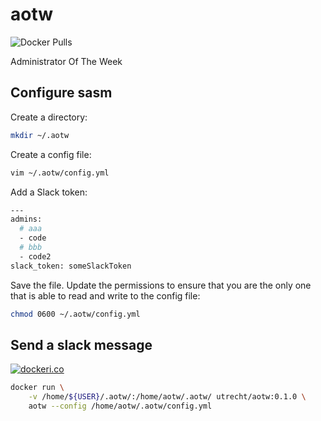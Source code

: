 # aotw

![Docker Pulls](https://img.shields.io/docker/pulls/utrecht/aotw.svg)

Administrator Of The Week

## Configure sasm

Create a directory:

```bash
mkdir ~/.aotw
```

Create a config file:

```bash
vim ~/.aotw/config.yml
```

Add a Slack token:

```bash
---
admins:
  # aaa
  - code
  # bbb
  - code2
slack_token: someSlackToken
```

Save the file. Update the permissions to ensure that you are the
only one that is able to read and write to the config file:

```bash
chmod 0600 ~/.aotw/config.yml
```

## Send a slack message

[![dockeri.co](https://dockeri.co/image/utrecht/aotw)](https://hub.docker.com/r/utrecht/aotw)

```bash
docker run \
    -v /home/${USER}/.aotw/:/home/aotw/.aotw/ utrecht/aotw:0.1.0 \
    aotw --config /home/aotw/.aotw/config.yml
```
